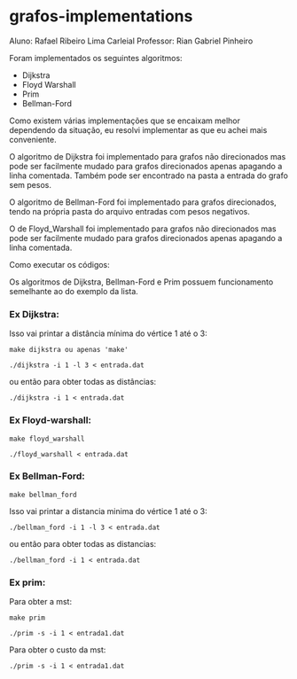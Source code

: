   # grafos-implementations
  
  
  Aluno: Rafael Ribeiro Lima Carleial
  Professor: Rian Gabriel Pinheiro
  
  
  Foram implementados os seguintes algoritmos:

  - Dijkstra
  - Floyd Warshall
  - Prim
  - Bellman-Ford

  Como existem várias implementações que se encaixam melhor dependendo da situação, eu resolvi implementar as que eu achei mais conveniente.

  O algoritmo de Dijkstra foi implementado para grafos não direcionados mas pode ser facilmente mudado para grafos direcionados apenas apagando a linha comentada. Também pode ser encontrado na pasta a entrada do grafo sem pesos.

  O algoritmo de Bellman-Ford foi implementado para grafos direcionados, tendo na própria pasta do arquivo entradas com pesos negativos.

  O de Floyd_Warshall foi implementado para grafos não direcionados mas pode ser facilmente mudado para grafos direcionados apenas apagando a linha comentada.

  Como executar os códigos:

  Os algoritmos de Dijkstra, Bellman-Ford e Prim possuem funcionamento semelhante ao do exemplo da lista.
  
  
  

### Ex Dijkstra:


  Isso vai printar a distância mínima do vértice 1 até o 3:
  
```
make dijkstra ou apenas 'make'
```
```
./dijkstra -i 1 -l 3 < entrada.dat
```

  ou então para obter todas as distâncias:
  
```
./dijkstra -i 1 < entrada.dat
```


### Ex Floyd-warshall:


```
make floyd_warshall
```
```
./floyd_warshall < entrada.dat
```


### Ex Bellman-Ford:


```
make bellman_ford
```
  Isso vai printar a distancia minima do vértice 1 até o 3:
  
```
./bellman_ford -i 1 -l 3 < entrada.dat
```
  


  ou então para obter todas as distancias:

```
./bellman_ford -i 1 < entrada.dat
```



### Ex prim:


Para obter a mst:

```
make prim
```
```
./prim -s -i 1 < entrada1.dat
```
  


  Para obter o custo da mst:
```
./prim -s -i 1 < entrada1.dat
```

